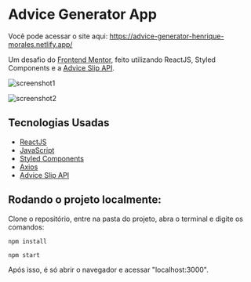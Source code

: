 # Advice Generator App

Você pode acessar o site aqui: https://advice-generator-henrique-morales.netlify.app/

Um desafio do [Frontend Mentor](https://www.frontendmentor.io/), feito utilizando ReactJS, Styled Components e a [Advice Slip API](https://api.adviceslip.com/).

![screenshot1](https://user-images.githubusercontent.com/62220657/155102277-311a6175-8a32-49a3-9f0c-a9991bbcc0f5.png)

![screenshot2](https://user-images.githubusercontent.com/62220657/155102363-1e42f025-8c7d-4ef8-8255-6911cf21f759.png)


## Tecnologias Usadas

* [ReactJS](https://pt-br.reactjs.org/)
* [JavaScript](https://developer.mozilla.org/pt-BR/docs/Web/JavaScript)
* [Styled Components](https://styled-components.com/)
* [Axios](https://www.npmjs.com/package/axios)
* [Advice Slip API](https://api.adviceslip.com/)


## Rodando o projeto localmente:
Clone o repositório, entre na pasta do projeto, abra o terminal e digite os comandos:

```
npm install
```

```
npm start
```

Após isso, é só abrir o navegador e acessar "localhost:3000".